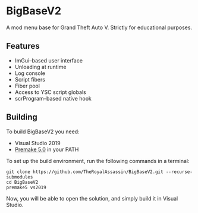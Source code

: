# BigBaseV2
A mod menu base for Grand Theft Auto V.
Strictly for educational purposes.

## Features
* ImGui–based user interface
* Unloading at runtime
* Log console
* Script fibers
* Fiber pool
* Access to YSC script globals
* scrProgram–based native hook

## Building
To build BigBaseV2 you need:
* Visual Studio 2019
* [Premake 5.0](https://premake.github.io/download.html) in your PATH

To set up the build environment, run the following commands in a terminal:
```dos
git clone https://github.com/TheRoyalAssassin/BigBaseV2.git --recurse-submodules
cd BigBaseV2
premake5 vs2019
```
Now, you will be able to open the solution, and simply build it in Visual Studio.
